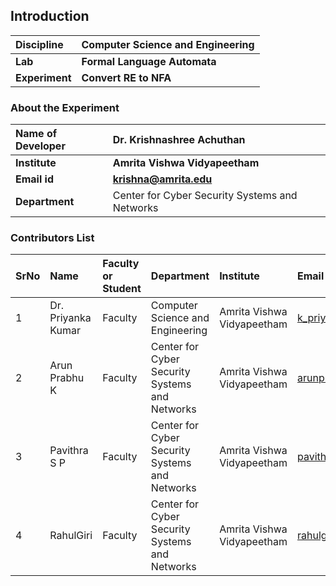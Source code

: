 ## Introduction


<b>Discipline | <b>Computer Science and Engineering
:--|:--|
<b> Lab | <b>Formal Language Automata
<b> Experiment|     <b> Convert RE to NFA

### About the Experiment 


<b>Name of Developer | <b> Dr. Krishnashree Achuthan
:--|:--|
<b> Institute | <b>  Amrita Vishwa Vidyapeetham 
<b> Email id|     <b>    krishna@amrita.edu
<b> Department |   Center for Cyber Security Systems and Networks


### Contributors List

SrNo | Name | Faculty or Student | Department| Institute | Email id
:--|:--|:--|:--|:--|:--|
1 | Dr. Priyanka Kumar | Faculty |Computer Science and Engineering| Amrita Vishwa Vidyapeetham | k_priyanka@cb.amrita.edu	
2 | Arun Prabhu K  | Faculty |Center for Cyber Security Systems and Networks | Amrita Vishwa Vidyapeetham | arunprabhu@am.amrita.edu
3 | Pavithra S P  |Faculty | Center for Cyber Security Systems and Networks |Amrita Vishwa Vidyapeetham | pavithrasp@am.amrita.edu
4 |RahulGiri | Faculty | Center for Cyber Security Systems and Networks| Amrita Vishwa Vidyapeetham |rahulgiri@am.amrita.edu	
